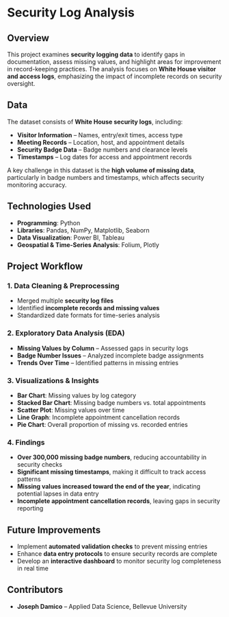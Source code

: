 # Security Log Analysis  

## Overview  
This project examines **security logging data** to identify gaps in documentation, assess missing values, and highlight areas for improvement in record-keeping practices. The analysis focuses on **White House visitor and access logs**, emphasizing the impact of incomplete records on security oversight.  

## Data  
The dataset consists of **White House security logs**, including:  
- **Visitor Information** – Names, entry/exit times, access type  
- **Meeting Records** – Location, host, and appointment details  
- **Security Badge Data** – Badge numbers and clearance levels  
- **Timestamps** – Log dates for access and appointment records  

A key challenge in this dataset is the **high volume of missing data**, particularly in badge numbers and timestamps, which affects security monitoring accuracy.  

## Technologies Used  
- **Programming**: Python  
- **Libraries**: Pandas, NumPy, Matplotlib, Seaborn  
- **Data Visualization**: Power BI, Tableau  
- **Geospatial & Time-Series Analysis**: Folium, Plotly  

## Project Workflow  
### 1. Data Cleaning & Preprocessing  
- Merged multiple **security log files**  
- Identified **incomplete records and missing values**  
- Standardized date formats for time-series analysis  

### 2. Exploratory Data Analysis (EDA)  
- **Missing Values by Column** – Assessed gaps in security logs  
- **Badge Number Issues** – Analyzed incomplete badge assignments  
- **Trends Over Time** – Identified patterns in missing entries  

### 3. Visualizations & Insights  
- **Bar Chart**: Missing values by log category  
- **Stacked Bar Chart**: Missing badge numbers vs. total appointments  
- **Scatter Plot**: Missing values over time  
- **Line Graph**: Incomplete appointment cancellation records  
- **Pie Chart**: Overall proportion of missing vs. recorded entries  

### 4. Findings  
- **Over 300,000 missing badge numbers**, reducing accountability in security checks  
- **Significant missing timestamps**, making it difficult to track access patterns  
- **Missing values increased toward the end of the year**, indicating potential lapses in data entry  
- **Incomplete appointment cancellation records**, leaving gaps in security reporting  

## Future Improvements  
- Implement **automated validation checks** to prevent missing entries  
- Enhance **data entry protocols** to ensure security records are complete  
- Develop an **interactive dashboard** to monitor security log completeness in real time  

## Contributors  
- **Joseph Damico** – Applied Data Science, Bellevue University  
